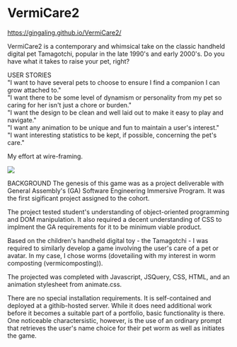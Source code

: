 # VermiCare2

https://gingaling.github.io/VermiCare2/

VermiCare2 is a contemporary and whimsical take on the classic handheld digital pet Tamagotchi, popular in the late 1990's and early 2000's. Do you have what it takes to raise your pet, right?

USER STORIES<br>
"I want to have several pets to choose to ensure I find a companion I can grow attached to."<br>
"I want there to be some level of dynamism or personality from my pet so caring for her isn't just a chore or burden."<br>
"I want the design to be clean and well laid out to make it easy to play and navigate."<br>
"I want any animation to be unique and fun to maintain a user's interest."<br>
"I want interesting statistics to be kept, if possible, concerning the pet's care."<br>

My effort at wire-framing.

<img src="https://user-images.githubusercontent.com/59627995/153038515-fb8e5569-6317-48b5-bffc-1c95cfd1dec0.png"/>

BACKGROUND
The genesis of this game was as a project deliverable with General Assembly's (GA) Software Engineering Immersive Program. It was the first sigificant project assigned to the cohort.

The project tested student's understanding of object-oriented programming and DOM manipulation. It also required a decent understanding of CSS to implment the GA requirements for it to be  minimum viable product.

Based on the children's handheld digital toy - the Tamagotchi - I was required to similarly develop a game involving the user's care of a pet or avatar. In my case, I chose worms (dovetailing with my interest in worm composting (vermicomposting)).

The projected was completed with Javascript, JSQuery, CSS, HTML, and an animation stylesheet from animate.css.

There are no special installation requirements. It is self-contained and deployed at a githib-hosted server. While it does need additional work before it becomes a suitable part of a portfolio, basic functionality is there. One noticeable charactersistic, however, is the use of an ordinary prompt that retrieves the user's name choice for their pet worm as well as initiates the game.
